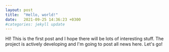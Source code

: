 ```yaml
---
layout: post
title:  "Hello, world!"
date:   2021-09-25 14:36:23 +0300
#categories: jekyll update
---
```

HI! This is the first post and I hope there will be lots of interesting stuff.
The project is actively developing and I'm going to post all news here.
Let's go!
